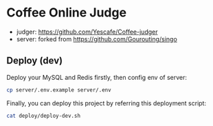 # Coffee Online Judge

- judger: <https://github.com/Yescafe/Coffee-judger>
- server: forked from <https://github.com/Gourouting/singo>

## Deploy (dev)

Deploy your MySQL and Redis firstly, then config env of server:

```bash
cp server/.env.example server/.env
```

Finally, you can deploy this project by referring this deployment script:

```bash
cat deploy/deploy-dev.sh
```

